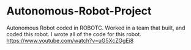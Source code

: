 # Autonomous-Robot-Project
Autonomous Robot coded in ROBOTC. 
Worked in a team that built, and coded this robot. 
I wrote all of the code for this robot. 
https://www.youtube.com/watch?v=uG5XcZGgEi8

